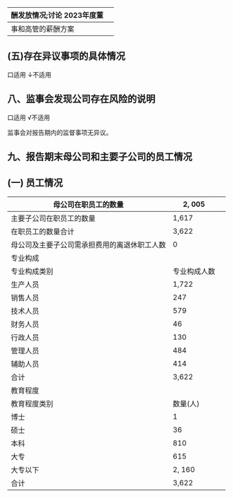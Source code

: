 | 酬发放情况;讨论 2023年度董 |  |
|------------------|--|
| 事和高管的薪酬方案        |  |

## (五)存在异议事项的具体情况

口适用 ↓不适用

## 八、监事会发现公司存在风险的说明

口适用 √不适用

监事会对报告期内的监督事项无异议。

## 九、报告期末母公司和主要子公司的员工情况

## (一) 员工情况

| 母公司在职员工的数量             | 2, 005 |  |
|------------------------|--------|--|
| 主要子公司在职员工的数量           | 1,617  |  |
| 在职员工的数量合计              | 3,622  |  |
| 母公司及主要子公司需承担费用的离退休职工人数 | 0      |  |
| 专业构成                   |        |  |
| 专业构成类别                 | 专业构成人数 |  |
| 生产人员                   | 1,722  |  |
| 销售人员                   | 247    |  |
| 技术人员                   | 579    |  |
| 财务人员                   | 46     |  |
| 行政人员                   | 130    |  |
| 管理人员                   | 484    |  |
| 辅助人员                   | 414    |  |
| 合计                     | 3,622  |  |
| 教育程度                   |        |  |
| 教育程度类别                 | 数量(人)  |  |
| 博士                     | 1      |  |
| 硕士                     | 36     |  |
| 本科                     | 810    |  |
| 大专                     | 615    |  |
| 大专以下                   | 2, 160 |  |
| 合计                     | 3,622  |  |
